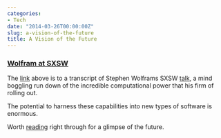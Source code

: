 ```yaml
---
categories:
- Tech
date: "2014-03-26T00:00:00Z"
slug: a-vision-of-the-future
title: A Vision of the Future
---
```

### [Wolfram at SXSW][1]

The [link][1] above is to a transcript of Stephen Wolframs SXSW [talk][1], a mind boggling run down of the incredible computational power that his firm of rolling out.

The potential to harness these capabilities into new types of software is enormous.

Worth [reading][1] right through for a glimpse of the future.

[1]: http://blog.stephenwolfram.com/2014/03/injecting-computation-everywhere-a-sxsw-update/

